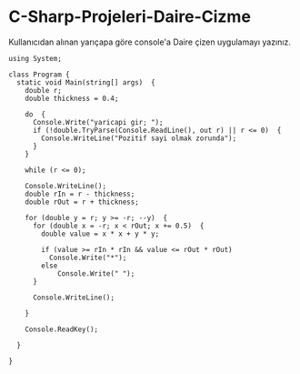 # C-Sharp-Projeleri-Daire-Cizme

Kullanıcıdan alınan yarıçapa göre console'a Daire çizen uygulamayı yazınız.

    using System;

    class Program {
      static void Main(string[] args)  {
        double r;
        double thickness = 0.4;

        do  {
          Console.Write("yaricapi gir; ");
          if (!double.TryParse(Console.ReadLine(), out r) || r <= 0)  {
            Console.WriteLine("Pozitif sayi olmak zorunda");
          }
        }

        while (r <= 0);

        Console.WriteLine();
        double rIn = r - thickness;
        double rOut = r + thickness;

        for (double y = r; y >= -r; --y)  {
          for (double x = -r; x < rOut; x += 0.5)  {
            double value = x * x + y * y;

            if (value >= rIn * rIn && value <= rOut * rOut)
              Console.Write("*");
            else
                Console.Write(" ");
          }

          Console.WriteLine();

        }

        Console.ReadKey();

      }

    }
